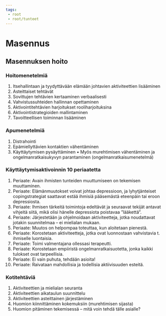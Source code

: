 ```yaml
---
tags:
 - root
 - root/tunteet
---
```

# Masennus

## Masennuksen hoito

### Hoitomenetelmiä
1. Itsehallintaan ja tyydyttävään elämään johtavien aktiviteettien lisääminen
2. Asteittaiset tehtävät
3. Sovittujen tehtävien kertaaminen verbaalisesti
4. Vahvistussuhteiden hallinnan opettaminen
5. Aktivointitehtävien harjoitukset rooliharjoituksina
6. Aktivointistrategioiden mallintaminen
7. Tavoitteellisen toiminnan lisääminen

### Apumenetelmiä
1. Distrahointi
2. Epämiellyttävien kontaktien vähentäminen
3. Käyttäytymisen pysäyttäminen
	• Myös murehtimisen vähentäminen ja ongelmanratkaisukyvyn parantaminen (ongelmanratkaisumenetelmä)

### Käyttäytymisaktivoinnin 10 periaatetta
1. Periaate: Avain ihmisten tunteiden muuttumiseen on tekemisen muuttaminen.
2. Periaate: Elämänmuutokset voivat johtaa depressioon, ja lyhytjänteiset copingstrategiat saattavat estää ihmisiä pääsemästä eteenpäin tai eroon depressiosta.
3. Periaate: Ihmisen tärkeitä toimintoja edeltävät ja seuraavat tekijät antavat vihjeitä siitä, mikä olisi hänelle depressiota poistavaa ”lääkettä”.
4. Periaate: Järjestetään ja ohjelmoidaan aktiviteetteja, jotka noudattavat jotakin suunnitelmaa – ei mielialan mukaan.
5. Periaate: Muutos on helpompaa toteuttaa, kun aloitetaan pienestä.
6. Periaate: Korostetaan aktiviteetteja, jotka ovat luonnostaan vahvistavia t. ihmiselle luontaisia.
7. Periaate: Toimi valmentajana ollessasi terapeutti.
8. Periaate: Korostetaan empiiristä ongelmanratkaisuotetta, jonka kaikki tulokset ovat tarpeellisia.
9. Periaate: Ei vain puhuta, tehdään asioita!
10. Periaate: Raivataan mahdollisia ja todellisia aktiivisuuden esteitä.

### Kotitehtäviä
1. Aktiviteettien ja mielialan seuranta
2. Aktiviteettien aikataulun suunnittelu
3. Aktiviteettien asteittainen järjestäminen
4. Huomion kiinnittäminen kokemuksiin (murehtimisen sijasta)
5. Huomion pitäminen tekemisessä – mitä voin tehdä tälle asialle?
